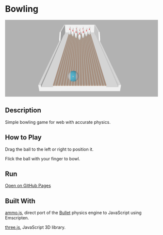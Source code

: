 # Bowling
![Screenshot](screenshot.png)

## Description
Simple bowling game for web with accurate physics.

## How to Play
Drag the ball to the left or right to position it.

Flick the ball with your finger to bowl.

## Run
[Open on GitHub Pages](https://iliagrigorevdev.github.io/bowling/)

## Built With
[ammo.js](https://github.com/kripken/ammo.js), direct port of the [Bullet](https://github.com/bulletphysics/bullet3) physics engine to JavaScript using Emscripten.

[three.js](https://github.com/mrdoob/three.js), JavaScript 3D library.

